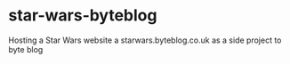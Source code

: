 # star-wars-byteblog
Hosting a Star Wars website a starwars.byteblog.co.uk as a side project to byte blog
